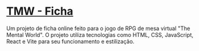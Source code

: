 # [TMW - Ficha](https://marcosalves90.github.io/projetoRPG_TMW_Ficha)

Um projeto de ficha online feito para o jogo de RPG de mesa virtual "The Mental World". O projeto utiliza tecnologias como HTML, CSS, JavaScript, React e Vite para seu funcionamento e estilização.



